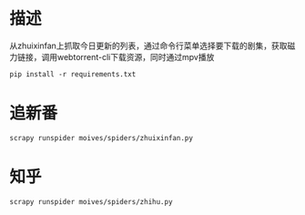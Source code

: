 # 描述

从zhuixinfan上抓取今日更新的列表，通过命令行菜单选择要下载的剧集，获取磁力链接，调用webtorrent-cli下载资源，同时通过mpv播放



```
pip install -r requirements.txt
```

# 追新番
 ```
 scrapy runspider moives/spiders/zhuixinfan.py
 ```

 # 知乎
  ```
 scrapy runspider moives/spiders/zhihu.py
 ```